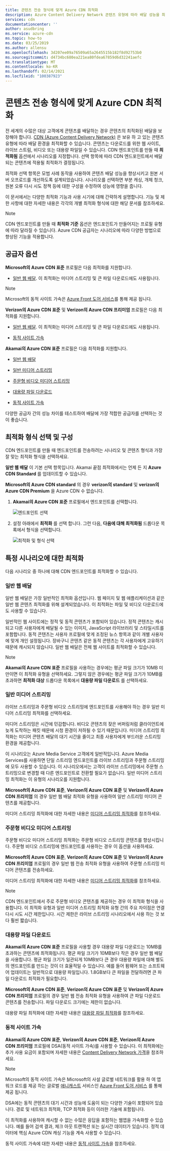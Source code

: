 ```yaml
---
title: 콘텐츠 전송 형식에 맞게 Azure CDN 최적화
description: Azure Content Delivery Network 콘텐츠 유형에 따라 배달 성능을 최적화 하는 방법에 대해 알아봅니다. 최적화 모범 사례 성능 및 원본 오프 로드를 향상 시킵니다.
services: cdn
documentationcenter: ''
author: asudbring
ms.service: azure-cdn
ms.topic: how-to
ms.date: 03/25/2019
ms.author: allensu
ms.openlocfilehash: 3d207ee09a76509a65a2645515b182f8d92753b0
ms.sourcegitcommit: d4734bc680ea221ea80fdea67859d6d32241aefc
ms.translationtype: MT
ms.contentlocale: ko-KR
ms.lasthandoff: 02/14/2021
ms.locfileid: "100387923"
---
```

# <a name="optimize-azure-cdn-for-the-type-of-content-delivery"></a>콘텐츠 전송 형식에 맞게 Azure CDN 최적화

전 세계의 수많은 대상 고객에게 콘텐츠를 배달하는 경우 콘텐츠의 최적화된 배달을 보장해야 합니다. [CDN (Azure Content Delivery Network)](cdn-overview.md) 은 보유 하 고 있는 콘텐츠 유형에 따라 배달 환경을 최적화할 수 있습니다. 콘텐츠는 다운로드를 위한 웹 사이트, 라이브 스트림, 비디오 또는 대용량 파일일 수 있습니다. CDN 엔드포인트를 만들 때 **최적화됨** 옵션에서 시나리오를 지정합니다. 선택 항목에 따라 CDN 엔드포인트에서 배달되는 콘텐츠에 적용될 최적화가 결정됩니다.

최적화 선택 항목은 모범 사례 동작을 사용하여 콘텐츠 배달 성능을 향상시키고 원본 서버 오프로드를 개선하도록 설계되었습니다. 시나리오를 선택하면 부분 캐싱, 개체 청크, 원본 오류 다시 시도 정책 등에 대한 구성을 수정하여 성능에 영향을 줍니다. 

이 문서에서는 다양한 최적화 기능과 사용 시기에 대해 간략하게 설명합니다. 기능 및 제한 사항에 대한 자세한 내용은 각각의 개별 최적화 형식에 대한 해당 문서를 참조하세요.

> [!NOTE]
> CDN 엔드포인트를 만들 때 **최적화 기준** 옵션은 엔드포인트가 만들어지는 프로필 유형에 따라 달라질 수 있습니다. Azure CDN 공급자는 시나리오에 따라 다양한 방법으로 향상된 기능을 적용합니다. 

## <a name="provider-options"></a>공급자 옵션

**Microsoft의 Azure CDN 표준** 프로필은 다음 최적화를 지원합니다.

* [일반 웹 배달](#general-web-delivery). 이 최적화는 미디어 스트리밍 및 큰 파일 다운로드에도 사용됩니다.

> [!NOTE]
> Microsoft의 동적 사이트 가속은 [Azure Front 도어 서비스](../frontdoor/front-door-overview.md)를 통해 제공 됩니다.

**Verizon의 Azure CDN 표준** 및 **Verizon의 Azure CDN 프리미엄** 프로필은 다음 최적화를 지원합니다.

* [일반 웹 배달](#general-web-delivery). 이 최적화는 미디어 스트리밍 및 큰 파일 다운로드에도 사용됩니다.

* [동적 사이트 가속](#dynamic-site-acceleration) 


**Akamai의 Azure CDN 표준** 프로필은 다음 최적화를 지원합니다.

* [일반 웹 배달](#general-web-delivery) 

* [일반 미디어 스트리밍](#general-media-streaming)

* [주문형 비디오 미디어 스트리밍](#video-on-demand-media-streaming)

* [대용량 파일 다운로드](#large-file-download)

* [동적 사이트 가속](#dynamic-site-acceleration) 

다양한 공급자 간의 성능 차이를 테스트하여 배달에 가장 적합한 공급자를 선택하는 것이 좋습니다.

## <a name="select-and-configure-optimization-types"></a>최적화 형식 선택 및 구성

CDN 엔드포인트를 만들 때 엔드포인트를 전송하려는 시나리오 및 콘텐츠 형식과 가장 잘 맞는 최적화 형식을 선택하세요. 

**일반 웹 배달** 이 기본 선택 항목입니다. Akamai 끝점 최적화에서는 언제 든 지 **Azure CDN Standard** 를 업데이트할 수 있습니다. 

**Microsoft의 Azure CDN standard** 의 경우 **verizon의 standard** 및 **verizon의 Azure CDN Premium** 을 Azure CDN 수 없습니다.

1. **Akamai의 Azure CDN 표준** 프로필에서 엔드포인트를 선택합니다.

    ![엔드포인트 선택](./media/cdn-optimization-overview/01_Akamai.png)

2. 설정 아래에서 **최적화** 를 선택 합니다. 그런 다음, **다음에 대해 최적화됨** 드롭다운 목록에서 형식을 선택합니다.

    ![최적화 및 형식 선택](./media/cdn-optimization-overview/02_Select.png)

## <a name="optimization-for-specific-scenarios"></a>특정 시나리오에 대한 최적화

다음 시나리오 중 하나에 대해 CDN 엔드포인트를 최적화할 수 있습니다. 

### <a name="general-web-delivery"></a>일반 웹 배달

일반 웹 배달은 가장 일반적인 최적화 옵션입니다. 웹 페이지 및 웹 애플리케이션과 같은 일반 웹 콘텐츠 최적화를 위해 설계되었습니다. 이 최적화는 파일 및 비디오 다운로드에도 사용할 수 있습니다.

일반적인 웹 사이트에는 정적 및 동적 콘텐츠가 포함되어 있습니다. 정적 콘텐츠는 캐시되고 다른 사용자에게 배달될 수 있는 이미지, JavaScript 라이브러리 및 스타일시트를 포함합니다. 동적 콘텐츠는 사용자 프로필에 맞게 조정된 뉴스 항목과 같이 개별 사용자에 맞게 개인 설정됩니다. 장바구니 콘텐츠 같은 동적 콘텐츠는 각 사용자에게 고유하기 때문에 캐시되지 않습니다. 일반 웹 배달은 전체 웹 사이트를 최적화할 수 있습니다. 

> [!NOTE]
> **Akamai의 Azure CDN 표준** 프로필을 사용하는 경우에는 평균 파일 크기가 10MB 미만이면 이 최적화 유형을 선택하세요. 그렇지 않은 경우에는 평균 파일 크기가 10MB를 초과하면 **최적화 대상** 드롭다운 목록에서 **대용량 파일 다운로드** 를 선택하세요.

### <a name="general-media-streaming"></a>일반 미디어 스트리밍

라이브 스트리밍과 주문형 비디오 스트리밍에 엔드포인트를 사용해야 하는 경우 일반 미디어 스트리밍 최적화를 선택하세요.

미디어 스트리밍은 시간에 민감합니다. 비디오 콘텐츠의 잦은 버퍼링처럼 클라이언트에 늦게 도착하는 패킷 때문에 시청 환경이 저하될 수 있기 때문입니다. 미디어 스트리밍 최적화는 미디어 콘텐츠 배달의 대기 시간을 줄이고 최종 사용자에게 부드러운 스트리밍 환경을 제공합니다. 

이 시나리오는 Azure Media Service 고객에게 일반적입니다. Azure Media Services를 사용하면 단일 스트리밍 엔드포인트를 라이브 스트리밍과 주문형 스트리밍에 모두 사용할 수 있습니다. 이 시나리오에서는 고객이 라이브 스트리밍에서 주문형 스트리밍으로 변경할 때 다른 엔드포인트로 전환할 필요가 없습니다. 일반 미디어 스트리밍 최적화는 이 유형의 시나리오를 지원합니다.

**Microsoft의 Azure CDN 표준**, **Verizon의 Azure CDN 표준** 및 **Verizon의 Azure CDN 프리미엄** 의 경우 일반 웹 배달 최적화 유형을 사용하여 일반 스트리밍 미디어 콘텐츠를 제공합니다.

미디어 스트리밍 최적화에 대한 자세한 내용은 [미디어 스트리밍 최적화](cdn-media-streaming-optimization.md)를 참조하세요.

### <a name="video-on-demand-media-streaming"></a>주문형 비디오 미디어 스트리밍

주문형 비디오 미디어 스트리밍 최적화는 주문형 비디오 스트리밍 콘텐츠를 향상시킵니다. 주문형 비디오 스트리밍에 엔드포인트를 사용하는 경우 이 옵션을 사용하세요.

**Microsoft의 Azure CDN 표준**, **Verizon의 Azure CDN 표준** 및 **Verizon의 Azure CDN 프리미엄** 프로필의 경우 일반 웹 전송 최적화 유형을 사용하여 주문형 스트리밍 미디어 콘텐츠를 전송하세요.

미디어 스트리밍 최적화에 대한 자세한 내용은 [미디어 스트리밍 최적화](cdn-media-streaming-optimization.md)를 참조하세요.

> [!NOTE]
> CDN 엔드포인트에서 주로 주문형 비디오 콘텐츠를 제공하는 경우 이 최적화 형식을 사용합니다. 이 최적화 유형과 일반 미디어 스트리밍 최적화 유형 간의 주요 차이점은 연결 다시 시도 시간 제한입니다. 시간 제한은 라이브 스트리밍 시나리오에서 사용 하는 것 보다 훨씬 짧습니다.
>

### <a name="large-file-download"></a>대용량 파일 다운로드

**Akamai의 Azure CDN 표준** 프로필을 사용할 경우 대용량 파일 다운로드는 10MB를 초과하는 콘텐츠에 최적화됩니다. 평균 파일 크기가 10MB보다 작은 경우 일반 웹 배달을 사용합니다. 평균 파일 크기가 일관되게 10MB보다 큰 경우 대용량 파일에 대해 별도의 엔드포인트를 만드는 것이 더 효율적일 수 있습니다. 예를 들어 펌웨어 또는 소프트웨어 업데이트는 일반적으로 대용량 파일입니다. 1.8GB보다 큰 파일을 전달하려면 큰 파일 다운로드 최적화가 필요합니다.

**Microsoft의 Azure CDN 표준**, **Verizon의 Azure CDN 표준** 및 **Verizon의 Azure CDN 프리미엄** 프로필의 경우 일반 웹 전송 최적화 유형을 사용하여 큰 파일 다운로드 콘텐츠를 전송합니다. 파일 다운로드 크기에는 제한이 없습니다.

대용량 파일 최적화에 대한 자세한 내용은 [대용량 파일 최적화](cdn-large-file-optimization.md)를 참조하세요.

### <a name="dynamic-site-acceleration"></a>동적 사이트 가속

 **Akamai의 Azure CDN 표준**, **Verizon의 Azure CDN 표준**, **Verizon의 Azure CDN 프리미엄** 프로필에 DSA(동적 사이트 가속)를 사용할 수 있습니다. 이 최적화에는 추가 사용 요금이 포함되며 자세한 내용은 [Content Delivery Network 가격](https://azure.microsoft.com/pricing/details/cdn/)을 참조하세요.

> [!NOTE]
> Microsoft의 동적 사이트 가속은 Microsoft의 사설 글로벌 네트워크를 활용 하 여 앱 워크 로드를 제공 하는 글로벌 [애니캐스트](https://en.wikipedia.org/wiki/Anycast) 서비스인 [Azure Front 도어 서비스](../frontdoor/front-door-overview.md) 를 통해 제공 됩니다.

DSA에는 동적 콘텐츠의 대기 시간과 성능에 도움이 되는 다양한 기술이 포함되어 있습니다. 경로 및 네트워크 최적화, TCP 최적화 등이 이러한 기술에 포함됩니다. 

이 최적화를 사용하여 캐시할 수 없는 수많은 응답을 포함하는 웹앱을 가속화할 수 있습니다. 예를 들어 검색 결과, 체크 아웃 트랜잭션 또는 실시간 데이터가 있습니다. 정적 데이터에 핵심 Azure CDN 캐싱 기능을 계속 사용할 수 있습니다. 

동적 사이트 가속에 대한 자세한 내용은 [동적 사이트 가속](cdn-dynamic-site-acceleration.md)을 참조하세요.